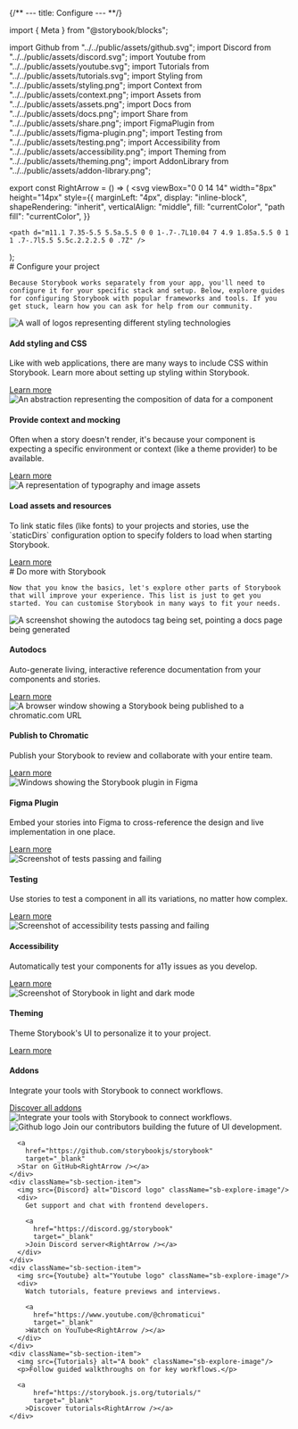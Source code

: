 {/** ---
title: Configure
--- **/}

import { Meta } from "@storybook/blocks";

import Github from "../../public/assets/github.svg";
import Discord from "../../public/assets/discord.svg";
import Youtube from "../../public/assets/youtube.svg";
import Tutorials from "../../public/assets/tutorials.svg";
import Styling from "../../public/assets/styling.png";
import Context from "../../public/assets/context.png";
import Assets from "../../public/assets/assets.png";
import Docs from "../../public/assets/docs.png";
import Share from "../../public/assets/share.png";
import FigmaPlugin from "../../public/assets/figma-plugin.png";
import Testing from "../../public/assets/testing.png";
import Accessibility from "../../public/assets/accessibility.png";
import Theming from "../../public/assets/theming.png";
import AddonLibrary from "../../public/assets/addon-library.png";

export const RightArrow = () => (
  <svg
    viewBox="0 0 14 14"
    width="8px"
    height="14px"
    style={{
      marginLeft: "4px",
      display: "inline-block",
      shapeRendering: "inherit",
      verticalAlign: "middle",
      fill: "currentColor",
      "path fill": "currentColor",
    }}
  >
    <path d="m11.1 7.35-5.5 5.5a.5.5 0 0 1-.7-.7L10.04 7 4.9 1.85a.5.5 0 1 1 .7-.7l5.5 5.5c.2.2.2.5 0 .7Z" />
  </svg>
);

<Meta title="Configure your project" />

<div className="sb-container">
  <div className='sb-section-title'>
    # Configure your project

    Because Storybook works separately from your app, you'll need to configure it for your specific stack and setup. Below, explore guides for configuring Storybook with popular frameworks and tools. If you get stuck, learn how you can ask for help from our community.

  </div>
  <div className="sb-section">
    <div className="sb-section-item">
      <img
        src={Styling}
        alt="A wall of logos representing different styling technologies"
      />
      <h4 className="sb-section-item-heading">Add styling and CSS</h4>
      <p className="sb-section-item-paragraph">Like with web applications, there are many ways to include CSS within Storybook. Learn more about setting up styling within Storybook.</p>
      <a
        href="https://storybook.js.org/docs/react/configure/styling-and-css"
        target="_blank"
      >Learn more<RightArrow /></a>
    </div>
    <div className="sb-section-item">
      <img
        src={Context}
        alt="An abstraction representing the composition of data for a component"
      />
      <h4 className="sb-section-item-heading">Provide context and mocking</h4>
      <p className="sb-section-item-paragraph">Often when a story doesn't render, it's because your component is expecting a specific environment or context (like a theme provider) to be available.</p>
      <a
        href="https://storybook.js.org/docs/react/writing-stories/decorators#context-for-mocking"
        target="_blank"
      >Learn more<RightArrow /></a>
    </div>
    <div className="sb-section-item">
      <img src={Assets} alt="A representation of typography and image assets" />
      <div>
        <h4 className="sb-section-item-heading">Load assets and resources</h4>
        <p className="sb-section-item-paragraph">To link static files (like fonts) to your projects and stories, use the
        `staticDirs` configuration option to specify folders to load when
        starting Storybook.</p>
        <a
          href="https://storybook.js.org/docs/react/configure/images-and-assets"
          target="_blank"
        >Learn more<RightArrow /></a>
      </div>
    </div>
  </div>
</div>
<div className="sb-container">
  <div className='sb-section-title'>
    # Do more with Storybook

    Now that you know the basics, let's explore other parts of Storybook that will improve your experience. This list is just to get you started. You can customise Storybook in many ways to fit your needs.

  </div>

  <div className="sb-section">
    <div className="sb-features-grid">
      <div className="sb-grid-item">
        <img src={Docs} alt="A screenshot showing the autodocs tag being set, pointing a docs page being generated" />
        <h4 className="sb-section-item-heading">Autodocs</h4>
        <p className="sb-section-item-paragraph">Auto-generate living,
          interactive reference documentation from your components and stories.</p>
        <a
          href="https://storybook.js.org/docs/react/writing-docs/autodocs"
          target="_blank"
        >Learn more<RightArrow /></a>
      </div>
      <div className="sb-grid-item">
        <img src={Share} alt="A browser window showing a Storybook being published to a chromatic.com URL" />
        <h4 className="sb-section-item-heading">Publish to Chromatic</h4>
        <p className="sb-section-item-paragraph">Publish your Storybook to review and collaborate with your entire team.</p>
        <a
          href="https://storybook.js.org/docs/react/sharing/publish-storybook#publish-storybook-with-chromatic"
          target="_blank"
        >Learn more<RightArrow /></a>
      </div>
      <div className="sb-grid-item">
        <img src={FigmaPlugin} alt="Windows showing the Storybook plugin in Figma" />
        <h4 className="sb-section-item-heading">Figma Plugin</h4>
        <p className="sb-section-item-paragraph">Embed your stories into Figma to cross-reference the design and live
          implementation in one place.</p>
        <a
          href="https://storybook.js.org/docs/react/sharing/design-integrations#embed-storybook-in-figma-with-the-plugin"
          target="_blank"
        >Learn more<RightArrow /></a>
      </div>
      <div className="sb-grid-item">
        <img src={Testing} alt="Screenshot of tests passing and failing" />
        <h4 className="sb-section-item-heading">Testing</h4>
        <p className="sb-section-item-paragraph">Use stories to test a component in all its variations, no matter how
          complex.</p>
        <a
          href="https://storybook.js.org/docs/react/writing-tests/introduction"
          target="_blank"
        >Learn more<RightArrow /></a>
      </div>
      <div className="sb-grid-item">
        <img src={Accessibility} alt="Screenshot of accessibility tests passing and failing" />
        <h4 className="sb-section-item-heading">Accessibility</h4>
        <p className="sb-section-item-paragraph">Automatically test your components for a11y issues as you develop.</p>
        <a
          href="https://storybook.js.org/docs/react/writing-tests/accessibility-testing"
          target="_blank"
        >Learn more<RightArrow /></a>
      </div>
      <div className="sb-grid-item">
        <img src={Theming} alt="Screenshot of Storybook in light and dark mode" />
        <h4 className="sb-section-item-heading">Theming</h4>
        <p className="sb-section-item-paragraph">Theme Storybook's UI to personalize it to your project.</p>
        <a
          href="https://storybook.js.org/docs/react/configure/theming"
          target="_blank"
        >Learn more<RightArrow /></a>
      </div>
    </div>
  </div>
</div>
<div className='sb-addon'>
  <div className='sb-addon-text'>
    <h4>Addons</h4>
    <p className="sb-section-item-paragraph">Integrate your tools with Storybook to connect workflows.</p>
    <a
        href="https://storybook.js.org/integrations/"
        target="_blank"
      >Discover all addons<RightArrow /></a>
  </div>
  <div className='sb-addon-img'>
    <img src={AddonLibrary} alt="Integrate your tools with Storybook to connect workflows." />
  </div>
</div>

<div className="sb-section sb-socials">
    <div className="sb-section-item">
      <img src={Github} alt="Github logo" className="sb-explore-image"/>
      Join our contributors building the future of UI development.

      <a
        href="https://github.com/storybookjs/storybook"
        target="_blank"
      >Star on GitHub<RightArrow /></a>
    </div>
    <div className="sb-section-item">
      <img src={Discord} alt="Discord logo" className="sb-explore-image"/>
      <div>
        Get support and chat with frontend developers.

        <a
          href="https://discord.gg/storybook"
          target="_blank"
        >Join Discord server<RightArrow /></a>
      </div>
    </div>
    <div className="sb-section-item">
      <img src={Youtube} alt="Youtube logo" className="sb-explore-image"/>
      <div>
        Watch tutorials, feature previews and interviews.

        <a
          href="https://www.youtube.com/@chromaticui"
          target="_blank"
        >Watch on YouTube<RightArrow /></a>
      </div>
    </div>
    <div className="sb-section-item">
      <img src={Tutorials} alt="A book" className="sb-explore-image"/>
      <p>Follow guided walkthroughs on for key workflows.</p>

      <a
          href="https://storybook.js.org/tutorials/"
          target="_blank"
        >Discover tutorials<RightArrow /></a>
    </div>

</div>

<style>
  {`
  .sb-container {
    margin-bottom: 48px;
  }

  .sb-section {
    width: 100%;
    display: flex;
    flex-direction: row;
    gap: 20px;
  }

  img {
    object-fit: cover;
  }

  .sb-section-title {
    margin-bottom: 32px;
  }

  .sb-section a:not(h1 a, h2 a, h3 a) {
    font-size: 14px;
  }

  .sb-section-item, .sb-grid-item {
    flex: 1;
    display: flex;
    flex-direction: column;
  }

  .sb-section-item-heading {
    padding-top: 20px !important;
    padding-bottom: 5px !important;
    margin: 0 !important;
  }
  .sb-section-item-paragraph {
    margin: 0;
    padding-bottom: 10px;
  }

  .sb-chevron {
    margin-left: 5px;
  }

  .sb-features-grid {
    display: grid;
    grid-template-columns: repeat(2, 1fr);
    grid-gap: 32px 20px;
  }

  .sb-socials {
    display: grid;
    grid-template-columns: repeat(4, 1fr);
  }

  .sb-socials p {
    margin-bottom: 10px;
  }

  .sb-explore-image {
    max-height: 32px;
    align-self: flex-start;
  }

  .sb-addon {
    width: 100%;
    display: flex;
    align-items: center;
    position: relative;
    background-color: #EEF3F8;
    border-radius: 5px;
    border: 1px solid rgba(0, 0, 0, 0.05);
    background: #EEF3F8;
    height: 180px;
    margin-bottom: 48px;
    overflow: hidden;
  }

  .sb-addon-text {
    padding-left: 48px;
    max-width: 240px;
  }

  .sb-addon-text h4 {
    padding-top: 0px;
  }

  .sb-addon-img {
    position: absolute;
    left: 345px;
    top: 0;
    height: 100%;
    width: 200%;
    overflow: hidden;
  }

  .sb-addon-img img {
    width: 650px;
    transform: rotate(-15deg);
    margin-left: 40px;
    margin-top: -72px;
    box-shadow: 0 0 1px rgba(255, 255, 255, 0);
    backface-visibility: hidden;
  }

  @media screen and (max-width: 800px) {
    .sb-addon-img {
      left: 300px;
    }
  }

  @media screen and (max-width: 600px) {
    .sb-section {
      flex-direction: column;
    }

    .sb-features-grid {
      grid-template-columns: repeat(1, 1fr);
    }

    .sb-socials {
      grid-template-columns: repeat(2, 1fr);
    }

    .sb-addon {
      height: 280px;
      align-items: flex-start;
      padding-top: 32px;
      overflow: hidden;
    }

    .sb-addon-text {
      padding-left: 24px;
    }

    .sb-addon-img {
      right: 0;
      left: 0;
      top: 130px;
      bottom: 0;
      overflow: hidden;
      height: auto;
      width: 124%;
    }

    .sb-addon-img img {
      width: 1200px;
      transform: rotate(-12deg);
      margin-left: 0;
      margin-top: 48px;
      margin-bottom: -40px;
      margin-left: -24px;
    }
  }
  `}
</style>
